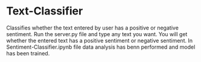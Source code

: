 # Text-Classifier
Classifies whether the text entered by user has a positive or negative sentiment.
Run the server.py file and type any text you want. You will get whether the entered text has a positive sentiment or negative sentiment.
In Sentiment-Classifier.ipynb file data analysis has benn performed and model has been trained. 
